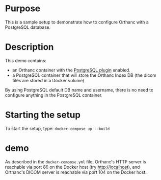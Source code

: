 # Purpose

This is a sample setup to demonstrate how to configure Orthanc with a PostgreSQL database.

# Description

This demo contains:

- an Orthanc container with the [PostgreSQL plugin](https://book.orthanc-server.com/plugins/postgresql.html) enabled.
- a PostgreSQL container that will store the Orthanc Index DB (the dicom files are stored in a Docker volume)

By using PostgreSQL default DB name and username, there is no need to configure anything in the PostgreSQL container.

# Starting the setup

To start the setup, type: `docker-compose up --build`

# demo

As described in the `docker-compose.yml` file, Orthanc's HTTP server is
reachable via port 80 on the Docker host (try [http://localhost](http://localhost)), and Orthanc's DICOM server is
reachable via port 104 on the Docker host.